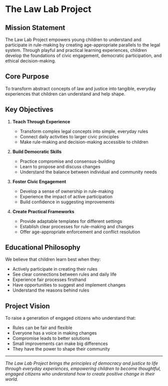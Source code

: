 # The Law Lab Project

## Mission Statement

The Law Lab Project empowers young children to understand and participate in rule-making by creating age-appropriate parallels to the legal system. Through playful and practical learning experiences, children develop the foundations of civic engagement, democratic participation, and ethical decision-making.

## Core Purpose

To transform abstract concepts of law and justice into tangible, everyday experiences that children can understand and help shape.

## Key Objectives

1. **Teach Through Experience**

   - Transform complex legal concepts into simple, everyday rules
   - Connect daily activities to larger civic principles
   - Make rule-making and decision-making accessible to children

2. **Build Democratic Skills**

   - Practice compromise and consensus-building
   - Learn to propose and discuss changes
   - Understand the balance between individual and community needs

3. **Foster Civic Engagement**

   - Develop a sense of ownership in rule-making
   - Experience the impact of active participation
   - Build confidence in suggesting improvements

4. **Create Practical Frameworks**
   - Provide adaptable templates for different settings
   - Establish clear processes for rule-making and changes
   - Offer age-appropriate enforcement and conflict resolution

## Educational Philosophy

We believe that children learn best when they:

- Actively participate in creating their rules
- See clear connections between rules and daily life
- Experience fair processes firsthand
- Have opportunities to suggest and implement changes
- Understand the reasons behind rules

## Project Vision

To raise a generation of engaged citizens who understand that:

- Rules can be fair and flexible
- Everyone has a voice in making changes
- Compromise leads to better solutions
- Small improvements can make big differences
- They have the power to shape their community

---

_The Law Lab Project brings the principles of democracy and justice to life through everyday experiences, empowering children to become thoughtful, engaged citizens who understand how to create positive change in their world._
